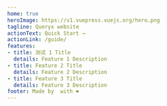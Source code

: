 ```yaml
---
home: true
heroImage: https://v1.vuepress.vuejs.org/hero.png
tagline: Queryx website
actionText: Quick Start →
actionLink: /guide/
features:
- title: 测试 1 Title
  details: Feature 1 Description
- title: Feature 2 Title
  details: Feature 2 Description
- title: Feature 3 Title
  details: Feature 3 Description
footer: Made by  with ❤️
---
```


